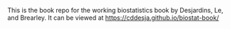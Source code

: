 This is the book repo for the working biostatistics book by Desjardins, Le, and Brearley. It can be viewed at https://cddesja.github.io/biostat-book/